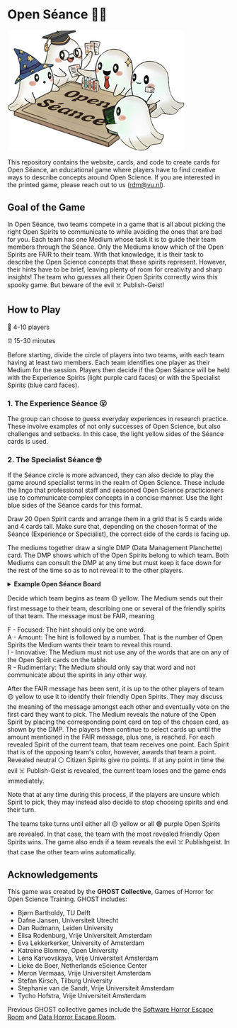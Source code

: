 # Open Séance 👻✨

<img src="assets/img/cover.png" alt="Open Séance Cover" width="400">

This repository contains the website, cards, and code to create cards for Open Séance, an educational game where players have to find creative ways to describe concepts around Open Science. If you are interested in the printed game, please reach out to us (rdm@vu.nl).

## Goal of the Game

In Open Séance, two teams compete in a game that is all about picking the right Open Spirits to communicate to while avoiding the ones that are bad for you. Each team has one Medium whose task it is to guide their team members through the Séance. Only the Mediums know which of the Open Spirits are FAIR to their team. With that knowledge, it is their task to describe the Open Science concepts that these spirits represent. However, their hints have to be brief, leaving plenty of room for creativity and sharp insights! The team who guesses all their Open Spirits correctly wins this spooky game. But beware of the evil ☠️ Publish-Geist!


## How to Play

🧍 4-10 players

⏰ 15-30 minutes

Before starting, divide the circle of players into two teams, with each team having at least two members. Each team identifies one player as their Medium for the session. Players then decide if the Open Séance will be held with the Experience Spirits (light purple card faces) or with the Specialist Spirits (blue card faces). 

### 1. The Experience Séance 😮

The group can choose to guess everyday experiences in research practice. These involve examples of not only successes of Open Science, but also challenges and setbacks. In this case, the light yellow sides of the Séance cards is used.  

### 2. The Specialist Séance 🤓

If the Séance circle is more advanced, they can also decide to play the game around specialist terms in the realm of Open Science. These include the lingo that professional staff and seasoned Open Science practicioners use to communicate complex concepts in a concise manner. Use the light blue sides of the Séance cards for this format.

Draw 20 Open Spirit cards and arrange them in a grid that is 5 cards wide and 4 cards tall. Make sure that, depending on the chosen format of the Séance (Experience or Specialist), the correct side of the cards is facing up.

The mediums together draw a single DMP (Data Management Planchette) card. The DMP shows which of the Open Spirits belong to which team. Both Mediums can consult the DMP at any time but must keep it face down for the rest of the time so as to not reveal it to the other players.

<details>
  <summary><strong>Example Open Séance Board</strong></summary>

Below is an example board of 20 Experience cards:

<table>
  <tbody>
    <tr>
      <td>Copyright conundrums</td>
      <td>Code that only works on my computer</td>
      <td>European AI</td>
      <td>Science done right</td>
    </tr>
    <tr>
      <td>Profit over science</td>
      <td>Journal flipping</td>
      <td>Verifiable results</td>
      <td>10k stars on GitHub</td>
    </tr>
    <tr>
      <td>Open, but broke</td>
      <td>Pseudoscience influencers</td>
      <td>Data papers</td>
      <td>Shadow IT</td>
    </tr>
    <tr>
      <td>My supervisor said so</td>
      <td>Coding with my crush</td>
      <td>Open Science Games</td>
      <td>Impostor Syndrome</td>
    </tr>
    <tr>
      <td>Code version history</td>
      <td>Supervisor ghosting</td>
      <td>Power analysis</td>
      <td>Second author</td>
    </tr>
  </tbody>
</table>

The Mediums drew the following DMP card:

<table>
  <tbody>
    <tr>
      <td>⚪</td><td>⚪</td><td>🟣</td><td>🟡</td>
    </tr>
    <tr>
      <td>⚪</td><td>🟣</td><td>🟡</td><td>🟣</td>
    </tr>
    <tr>
      <td>🟣</td><td>☠️</td><td>🟡</td><td>🟣</td>
    </tr>
    <tr>
      <td>⚪</td><td>⚪</td><td>🟡</td><td>🟣</td>
    </tr>
    <tr>
      <td>🟡</td><td>⚪</td><td>🟡</td><td>🟡</td>
    </tr>
  </tbody>
</table>

This means that the following Open Spirits belong to team 🟡 yellow
- Science done right
- Verifiable results
- Data papers
- Open Science Games
- Second author
- Power analysis
- Code version history

Vice versa, the 🟣 purple Spirits belong to that team.

The ⚪ blank spaces are neutral ⚪ Citizen Spirits. But there is also an sinister spirit hiding under "Pseudoscience influencers". This is the evil ☠️ Publish-Geist.

</details>

Decide which team begins as team 🟡 yellow. The Medium sends out their first message to their team, describing one or several of the friendly spirits of that team. The message must be FAIR, meaning

F - Focused: The hint should only be one word.\
A - Amount: The hint is followed by a number. That is the number of Open Spirits the Medium wants their team to reveal this round.\
I - Innovative: The Medium must not use any of the words that are on any of the Open Spirit cards on the table.\
R - Rudimentary: The Medium should only say that word and not communicate about the spirits in any other way.

After the FAIR message has been sent, it is up to the other players of team 🟡 yellow to use it to identify their friendly Open Spirits. They may discuss the meaning of the message amongst each other and eventually vote on the first card they want to pick. The Medium reveals the nature of the Open Spirit by placing the corresponding point card on top of the chosen card, as shown by the DMP. The players then continue to select cards up until the amount mentioned in the FAIR message, plus one, is reached. For each revealed Spirit of the current team, that team receives one point. Each Spirit that is of the opposing team's color, however, awards that team a point. Revealed neutral ⚪ Citizen Spirits give no points. If at any point in time the evil ☠️ Publish-Geist is revealed, the current team loses and the game ends immediately.

Note that at any time during this process, if the players are unsure which Spirit to pick, they may instead also decide to stop choosing spirits and end their turn.

The teams take turns until either all 🟡 yellow or all 🟣 purple Open Spirits are revealed. In that case, the team with the most revealed friendly Open Spirits wins. The game also ends if a team reveals the evil ☠️ Publishgeist. In that case the other team wins automatically.  

## Acknowledgements

This game was created by the **GHOST Collective**, Games of Horror for Open Science Training. GHOST includes:

- Bjørn Bartholdy, TU Delft
- Dafne Jansen, Universiteit Utrecht
- Dan Rudmann, Leiden University
- Elisa Rodenburg, Vrije Universiteit Amsterdam 
- Eva Lekkerkerker, University of Amsterdam
- Katreine Blomme, Open University
- Lena Karvovskaya, Vrije Universiteit Amsterdam
- Lieke de Boer, Netherlands eScience Center
- Meron Vermaas, Vrije Universiteit Amsterdam
- Stefan Kirsch, Tilburg University
- Stephanie van de Sandt, Vrije Universiteit Amsterdam 
- Tycho Hofstra, Vrije Universiteit Amsterdam 

Previous GHOST collective games include the [Software Horror Escape Room](https://nlesc.github.io/softwarehorrorgame/SoftwareHorrorGame.html) and [Data Horror Escape Room](https://sites.google.com/vu.nl/datahorror/home?authuser=0).
